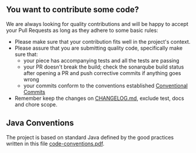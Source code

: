## You want to contribute some code?

We are always looking for quality contributions and will be happy to accept your Pull Requests as long as they adhere to some basic rules:

* Please make sure that your contribution fits well in the project's context.
* Please assure that you are submitting quality code, specifically make sure that:
  * your piece has accompanying tests and all the tests are passing
  * your PR doesn't break the build; check the sonarqube build status after opening a PR and push corrective commits if anything goes wrong
  * your commits conform to the conventions established [Conventional Commits](https://www.conventionalcommits.org/en/v1.0.0/)
* Remember keep the changes on [CHANGELOG.md](CHANGELOG.md), exclude test, docs and chore scope.

## Java Conventions

The project is based on standard Java defined by the good practices written in this file [code-conventions.pdf](http://www.oracle.com/technetwork/java/codeconventions-150003.pdf).
